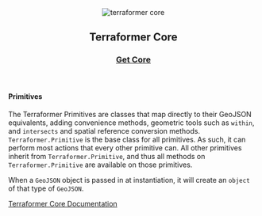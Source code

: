 <header class="subhead">
  <img src="/img/terraformer-core.png" alt="terraformer core">
  <h2>Terraformer Core</h2>
  <h3><a href="/" class="button button-light">Get Core</a></h3>
</header>

#### Primitives

The Terraformer Primitives are classes that map directly to their GeoJSON equivalents, adding convenience methods, geometric tools such as `within`, and `intersects` and spatial reference conversion methods.
`Terraformer.Primitive` is the base class for all primitives.  As such, it can perform most actions that every other primitive can.  All other primitives inherit from `Terraformer.Primitive`, and thus all methods on `Terraformer.Primitive` are available on those primitives.

When a `GeoJSON` object is passed in at instantiation, it will create an `object` of that type of `GeoJSON`.


[Terraformer Core Documentation](/)